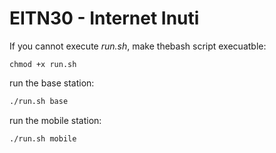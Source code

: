 # EITN30 - Internet Inuti
If you cannot execute *run.sh*, make thebash script execuatble: 
```
chmod +x run.sh
```

run the base station:
```bash
./run.sh base
```
run the mobile station:
```bash
./run.sh mobile
```